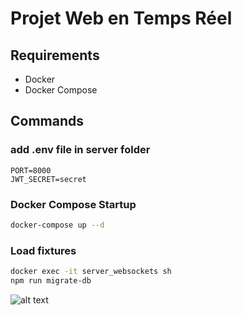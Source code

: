 
# Projet Web en Temps Réel 

## Requirements

- Docker
- Docker Compose

## Commands

### add .env file in server folder

```
PORT=8000
JWT_SECRET=secret
```

### Docker Compose Startup

```bash
docker-compose up --d
```

### Load fixtures

```bash
docker exec -it server_websockets sh
npm run migrate-db
```

![alt text](https://gcdnb.pbrd.co/images/Dq9P25eBkkDm.png?o=1)
